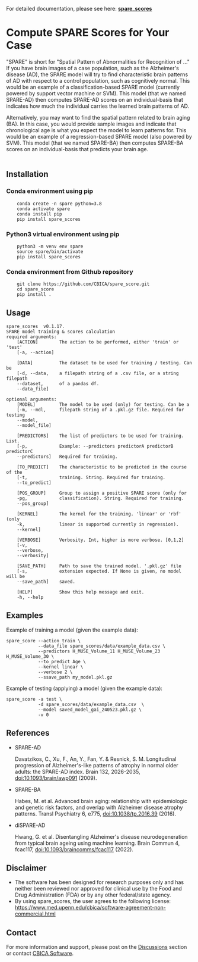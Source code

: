 For detailed documentation, please see here: **[spare_scores](https://cbica.github.io/spare_score/)**

# Compute SPARE Scores for Your Case
"SPARE" is short for "Spatial Pattern of Abnormalities for Recognition of ..." If you have brain images of a case population, such as the Alzheimer's disease (AD), the SPARE model will try to find characteristic brain patterns of AD with respect to a control population, such as cognitively normal. This would be an example of a classification-based SPARE model (currently powered by support vector machine or SVM). This model (that we named SPARE-AD) then computes SPARE-AD scores on an individual-basis that indicates how much the individual carries the learned brain patterns of AD.

Alternatively, you may want to find the spatial pattern related to brain aging (BA). In this case, you would provide sample images and indicate that chronological age is what you expect the model to learn patterns for. This would be an example of a regression-based SPARE model (also powered by SVM). This model (that we named SPARE-BA) then computes SPARE-BA scores on an individual-basis that predicts your brain age.
<br /><br />

## Installation

### Conda environment using pip
```
    conda create -n spare python=3.8
    conda activate spare
    conda install pip
    pip install spare_scores
```

### Python3 virtual environment using pip
```
    python3 -m venv env spare
    source spare/bin/activate
    pip install spare_scores
```

### Conda environment from Github repository
```
    git clone https://github.com/CBICA/spare_score.git
    cd spare_score
    pip install .
```


## Usage
```
spare_scores  v0.1.17.
SPARE model training & scores calculation
required arguments:
    [ACTION]        The action to be performed, either 'train' or 'test'
    [-a, --action]

    [DATA]          The dataset to be used for training / testing. Can be 
    [-d, --data,    a filepath string of a .csv file, or a string filepath  
    --dataset,      of a pandas df. 
    --data_file]    
                    
optional arguments:
    [MODEL]         The model to be used (only) for testing. Can be a 
    [-m, --mdl,     filepath string of a .pkl.gz file. Required for testing
    --model,        
    --model_file]

    [PREDICTORS]    The list of predictors to be used for training. List.
    [-p,            Example: --predictors predictorA predictorB predictorC
    --predictors]   Required for training.

    [TO_PREDICT]    The characteristic to be predicted in the course of the
    [-t,            training. String. Required for training.
    --to_predict]

    [POS_GROUP]     Group to assign a positive SPARE score (only for 
    -pg,            classification). String. Required for training.
    --pos_group]

    [KERNEL]        The kernel for the training. 'linear' or 'rbf' (only 
    -k,             linear is supported currently in regression).
    --kernel]

    [VERBOSE]       Verbosity. Int, higher is more verbose. [0,1,2]     
    [-v, 
    --verbose, 
    --verbosity]

    [SAVE_PATH]     Path to save the trained model. '.pkl.gz' file 
    [-s,            extension expected. If None is given, no model will be 
    --save_path]    saved.
    
    [HELP]          Show this help message and exit.
    -h, --help
```

## Examples
<p>Example of training a model (given the example data):</p>

```
spare_score --action train \
            --data_file spare_scores/data/example_data.csv \
            --predictors H_MUSE_Volume_11 H_MUSE_Volume_23 H_MUSE_Volume_30 \
            --to_predict Age \
            --kernel linear \
            --verbose 2 \
            --ssave_path my_model.pkl.gz
```

<p>Example of testing (applying) a model (given the example data):</p>

```
spare_score -a test \
            -d spare_scores/data/example_data.csv  \
            --model saved_model_gai_240523.pkl.gz \
            -v 0
```

## References
- SPARE-AD

  Davatzikos, C., Xu, F., An, Y., Fan, Y. & Resnick, S. M. Longitudinal progression of Alzheimer's-like patterns of atrophy in normal older adults: the SPARE-AD index. Brain 132, 2026-2035, [doi:10.1093/brain/awp091](https://doi.org/10.1093/brain/awp091) (2009).

- SPARE-BA

  Habes, M. et al. Advanced brain aging: relationship with epidemiologic and genetic risk factors, and overlap with Alzheimer disease atrophy patterns. Transl Psychiatry 6, e775, [doi:10.1038/tp.2016.39](https://doi.org/10.1038/tp.2016.39) (2016).

- diSPARE-AD

  Hwang, G. et al. Disentangling Alzheimer's disease neurodegeneration from typical brain ageing using machine learning. Brain Commun 4, fcac117, [doi:10.1093/braincomms/fcac117](https://doi.org/10.1093/braincomms/fcac117) (2022).

## Disclaimer
- The software has been designed for research purposes only and has neither been reviewed nor approved for clinical use by the Food and Drug Administration (FDA) or by any other federal/state agency.
- By using spare_scores, the user agrees to the following license: https://www.med.upenn.edu/cbica/software-agreement-non-commercial.html

## Contact
For more information and support, please post on the [Discussions](https://github.com/CBICA/spare_score/discussionss) section or contact <a href="mailto:software@cbica.upenn.edu">CBICA Software</a>.
